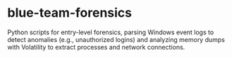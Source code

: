 # blue-team-forensics
Python scripts for entry-level forensics, parsing Windows event logs to detect anomalies (e.g., unauthorized logins) and analyzing memory dumps with Volatility to extract processes and network connections.
